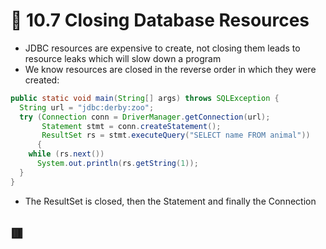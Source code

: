 <link href="../../styles.css" rel="stylesheet"></link>

# 🧠 10.7 Closing Database Resources

* JDBC resources are expensive to create, not closing them leads to resource leaks which will slow down a program
* We know resources are closed in the reverse order in which they were created:
```java
public static void main(String[] args) throws SQLException {
  String url = "jdbc:derby:zoo";
  try (Connection conn = DriverManager.getConnection(url);
       Statement stmt = conn.createStatement();
       ResultSet rs = stmt.executeQuery("SELECT name FROM animal")) 
      {
    while (rs.next()) 
      System.out.println(rs.getString(1));
  }
}
```
* The ResultSet is closed, then the Statement and finally the Connection
## 🟥 